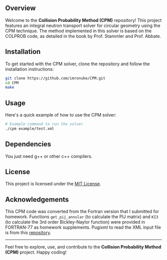 ## Overview

Welcome to the **Collision Probability Method (CPM)** repository! This project features an integral neutron transport solver for circular geometry using the CPM technique. The method implemented in this solver is based on the COLPROB code, as detailed in the book by Prof. Stammler and Prof. Abbate.

## Installation

To get started with the CPM solver, clone the repository and follow the installation instructions:

```bash
git clone https://github.com/imronuke/CPM.git
cd CPM
make
```

## Usage

Here's a quick example of how to use the CPM solver:

```bash
# Example command to run the solver
./cpm example/test.xml
```

## Dependencies

You just need g++ or other c++ compilers.


## License

This project is licensed under the [MIT License](https://github.com/imronuke/CPM/blob/main/LICENSE).


## Acknowledgements

This CPM code was converted from the Fortran version that I submitted for homework. Functions ```get_pij_annular``` (to calculate the PIJ matrix) and ```KI3``` (to calculate the 3rd order Bickley-Naylor function) were provided in FORTRAN-77 as homework supplements. Pugixml to read the XML input file is from this [repository](https://github.com/zeux/pugixml).

---

Feel free to explore, use, and contribute to the **Collision Probability Method (CPM)** project. Happy coding!